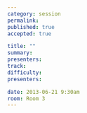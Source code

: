 ```yaml
---
category: session
permalink:
published: true
accepted: true

title: ""
summary:
presenters:
track:
difficulty:
presenters: 

date: 2013-06-21 9:30am
room: Room 3
---
```


